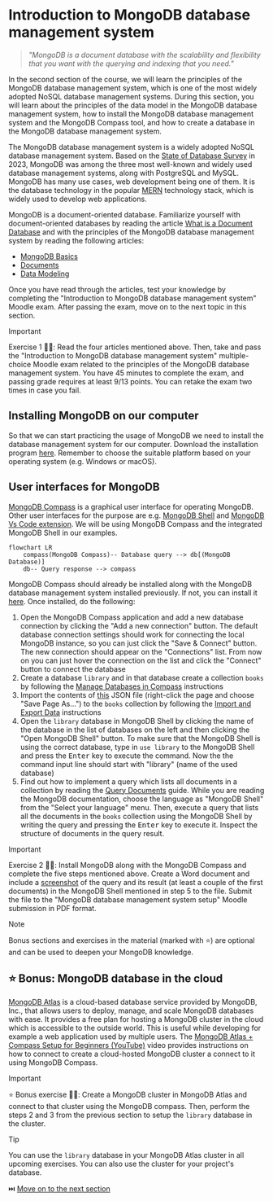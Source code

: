 # Introduction to MongoDB database management system

> _"MongoDB is a document database with the scalability and flexibility that you want with the querying and indexing that you need."_

In the second section of the course, we will learn the principles of the MongoDB database management system, which is one of the most widely adopted NoSQL database management systems. During this section, you will learn about the principles of the data model in the MongoDB database management system, how to install the MongoDB database management system and the MongoDB Compass tool, and how to create a database in the MongoDB database management system.

The MongoDB database management system is a widely adopted NoSQL database management system. Based on the [State of Database Survey](https://stateofdb.com/) in 2023, MongoDB was among the three most well-known and widely used database management systems, along with PostgreSQL and MySQL. MongoDB has many use cases, web development being one of them. It is the database technology in the popular [MERN](https://www.mongodb.com/resources/languages/mern-stack) technology stack, which is widely used to develop web applications.

MongoDB is a document-oriented database. Familiarize yourself with document-oriented databases by reading the article [What is a Document Database](https://www.mongodb.com/resources/basics/databases/document-databases) and with the principles of the MongoDB database management system by reading the following articles:

- [MongoDB Basics](https://www.mongodb.com/resources/products/fundamentals/basics)
- [Documents](https://www.mongodb.com/docs/manual/core/document/)
- [Data Modeling](https://www.mongodb.com/docs/manual/data-modeling/)

Once you have read through the articles, test your knowledge by completing the "Introduction to MongoDB database management system" Moodle exam. After passing the exam, move on to the next topic in this section.

> [!IMPORTANT]  
> Exercise 1 👨‍💻: Read the four articles mentioned above. Then, take and pass the "Introduction to MongoDB database management system" multiple-choice Moodle exam related to the principles of the MongoDB database management system. You have 45 minutes to complete the exam, and passing grade requires at least 9/13 points. You can retake the exam two times in case you fail.

## Installing MongoDB on our computer

So that we can start practicing the usage of MongoDB we need to install the database management system for our computer. Download the installation program [here](https://www.mongodb.com/try/download/community). Remember to choose the suitable platform based on your operating system (e.g. Windows or macOS).

## User interfaces for MongoDB

[MongoDB Compass](https://www.mongodb.com/products/tools/compass) is a graphical user interface for operating MongoDB. Other user interfaces for the purpose are e.g. [MongoDB Shell](https://www.mongodb.com/docs/mongodb-shell/) and [MongoDB Vs Code extension]( https://www.mongodb.com/products/tools/vs-code). We will be using MongoDB Compass and the integrated MongoDB Shell in our examples.

```mermaid
flowchart LR
    compass(MongoDB Compass)-- Database query --> db[(MongoDB Database)]
    db-- Query response --> compass
```

MongoDB Compass should already be installed along with the MongoDB database management system installed previously. If not, you can install it [here](https://www.mongodb.com/try/download/compass). Once installed, do the following:

1. Open the MongoDB Compass application and add a new database connection by clicking the "Add a new connection" button. The default database connection settings should work for connecting the local MongoDB instance, so you can just click the "Save & Connect" button. The new connection should appear on the "Connections" list. From now on you can just hover the connection on the list and click the "Connect" button to connect the database
2. Create a database `library` and in that database create a collection `books` by following the [Manage Databases in Compass](https://www.mongodb.com/docs/compass/current/databases/) instructions
3. Import the contents of [this](https://raw.githubusercontent.com/hh-nosql/nosql-material/refs/heads/main/material/library.json) JSON file (right-click the page and choose "Save Page As...") to the `books` collection by following the [Import and Export Data](https://www.mongodb.com/docs/compass/current/import-export/) instructions
4. Open the `library` database in MongoDB Shell by clicking the name of the database in the list of databases on the left and then clicking the "Open MongoDB Shell" button. To make sure that the MongoDB Shell is using the correct database, type in `use library` to the MongoDB Shell and press the <kbd>Enter</kbd> key to execute the command. Now the the command input line should start with "library" (name of the used database)
5. Find out how to implement a query which lists all documents in a collection by reading the [Query Documents](https://www.mongodb.com/docs/manual/tutorial/query-documents/) guide. While you are reading the MongoDB documentation, choose the language as "MongoDB Shell" from the "Select your language" menu. Then, execute a query that lists all the documents in the `books` collection using the MongoDB Shell by writing the query and pressing the <kbd>Enter</kbd> key to execute it. Inspect the structure of documents in the query result.

> [!IMPORTANT]  
> Exercise 2 👨‍💻: Install MongoDB along with the MongoDB Compass and complete the five steps mentioned above. Create a Word document and include a [screenshot](https://www.take-a-screenshot.org/) of the query and its result (at least a couple of the first documents) in the MongoDB Shell mentioned in step 5 to the file. Submit the file to the "MongoDB database management system setup" Moodle submission in PDF format.

> [!NOTE]
> Bonus sections and exercises in the material (marked with ⭐) are optional and can be used to deepen your MongoDB knowledge.

## ⭐ Bonus: MongoDB database in the cloud

[MongoDB Atlas](https://www.mongodb.com/atlas) is a cloud-based database service provided by MongoDB, Inc., that allows users to deploy, manage, and scale MongoDB databases with ease. It provides a free plan for hosting a MongoDB cluster in the cloud which is accessible to the outside world. This is useful while developing for example a web application used by multiple users. The [MongoDB Atlas + Compass Setup for Beginners (YouTube)](https://www.youtube.com/watch?v=72FAghouBdQ) video provides instructions on how to connect to create a cloud-hosted MongoDB cluster a connect to it using MongoDB Compass.

> [!IMPORTANT]  
> ⭐ Bonus exercise 👨‍💻: Create a MongoDB cluster in MongoDB Atlas and connect to that cluster using the MongoDB compass. Then, perform the steps 2 and 3 from the previous section to setup the `library` database in the cluster.

> [!TIP]  
> You can use the `library` database in your MongoDB Atlas cluster in all upcoming exercises. You can also use the cluster for your project's database.

⏭️ [Move on to the next section](./3-mongo-operations.md)
